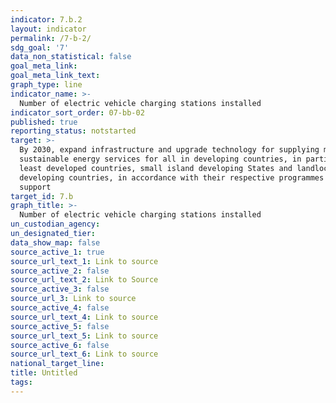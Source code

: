```yaml
---
indicator: 7.b.2
layout: indicator
permalink: /7-b-2/
sdg_goal: '7'
data_non_statistical: false
goal_meta_link: 
goal_meta_link_text: 
graph_type: line
indicator_name: >-
  Number of electric vehicle charging stations installed
indicator_sort_order: 07-bb-02
published: true
reporting_status: notstarted
target: >-
  By 2030, expand infrastructure and upgrade technology for supplying modern and
  sustainable energy services for all in developing countries, in particular
  least developed countries, small island developing States and landlocked
  developing countries, in accordance with their respective programmes of
  support
target_id: 7.b
graph_title: >-
  Number of electric vehicle charging stations installed
un_custodian_agency: 
un_designated_tier: 
data_show_map: false
source_active_1: true
source_url_text_1: Link to source
source_active_2: false
source_url_text_2: Link to Source
source_active_3: false
source_url_3: Link to source
source_active_4: false
source_url_text_4: Link to source
source_active_5: false
source_url_text_5: Link to source
source_active_6: false
source_url_text_6: Link to source
national_target_line: 
title: Untitled
tags: 
---
```

